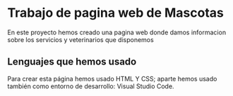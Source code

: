 <h1>Trabajo de pagina web de Mascotas</h1>
<p>En este proyecto hemos creado una pagina web donde damos informacion sobre los servicios y veterinarios que disponemos</p>
<h2>Lenguajes que hemos usado</h2>
<p>Para crear esta página hemos usado HTML Y CSS; aparte hemos usado también como entorno de desarrollo: Visual Studio Code.</p>
